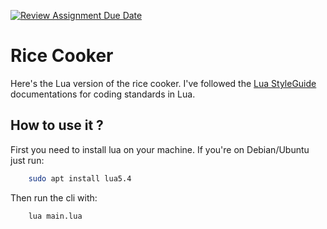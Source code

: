 [![Review Assignment Due Date](https://classroom.github.com/assets/deadline-readme-button-24ddc0f5d75046c5622901739e7c5dd533143b0c8e959d652212380cedb1ea36.svg)](https://classroom.github.com/a/__xb4cFP)

# Rice Cooker

Here's the Lua version of the rice cooker.
I've followed the [Lua StyleGuide](https://github.com/luarocks/lua-style-guide) documentations for coding standards in Lua.

## How to use it ?

First you need to install lua on your machine.
If you're on Debian/Ubuntu just run:

```bash
    sudo apt install lua5.4
```

Then run the cli with:

```bash
    lua main.lua
```
